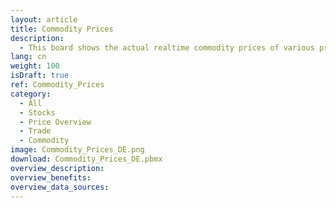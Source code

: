 ```yaml
---
layout: article
title: Commodity Prices
description: 
  - This board shows the actual realtime commodity prices of various precious metals, e.g. Gold, Silver,... taken from the webspace
lang: cn
weight: 100
isDraft: true
ref: Commodity_Prices
category:
  - All
  - Stocks
  - Price Overview
  - Trade
  - Commodity
image: Commodity_Prices_DE.png
download: Commodity_Prices_DE.pbmx
overview_description:
overview_benefits:
overview_data_sources:
---
```

